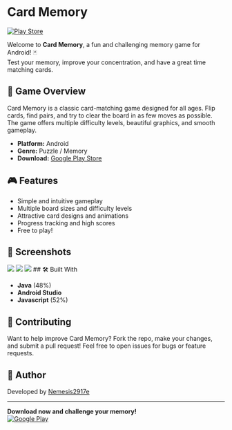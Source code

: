 # Card Memory

[![Play Store](https://img.shields.io/badge/Download%20on%20Google%20Play-Card%20Memory-brightgreen)](https://play.google.com/store/apps/details?id=com.nemesis.cardmemory)

Welcome to **Card Memory**, a fun and challenging memory game for Android! 🃏  
Test your memory, improve your concentration, and have a great time matching cards.

## 🚀 Game Overview

Card Memory is a classic card-matching game designed for all ages. Flip cards, find pairs, and try to clear the board in as few moves as possible. The game offers multiple difficulty levels, beautiful graphics, and smooth gameplay.

- **Platform:** Android
- **Genre:** Puzzle / Memory
- **Download:** [Google Play Store](https://play.google.com/store/apps/details?id=com.nemesis.cardmemory)

## 🎮 Features

- Simple and intuitive gameplay
- Multiple board sizes and difficulty levels
- Attractive card designs and animations
- Progress tracking and high scores
- Free to play!

## 📸 Screenshots

<img src="https://play-lh.googleusercontent.com/4-W1fIE7NNhWnBYe_ZdQLGmsoKfsWkJN2bVroA_iNCnnh0fuiKdZPUX2e-8xlw5bC_s=w1052-h592-rw">
<img src="https://play-lh.googleusercontent.com/xQvCOfF1_6-TxqltZPYybmovB-hs5wxNIFZNFKULXUOdU5Z3jvQ-dWuDBjssxJXhb0E=w1052-h592-rw">
<img src="https://play-lh.googleusercontent.com/IDYUZMuTiaYXGrxrwKH7NA0m_Snk-WfCZFygd3m_To-ouYADX4sgZtPgwzCwWc65MQ=w1052-h592-rw">
## 🛠️ Built With

- **Java** (48%)
- **Android Studio**
- **Javascript** (52%)


## 🤝 Contributing

Want to help improve Card Memory? Fork the repo, make your changes, and submit a pull request!
Feel free to open issues for bugs or feature requests.


## 👤 Author

Developed by [Nemesis2917e](https://github.com/Nemesis2917e)

---

**Download now and challenge your memory!**  
[![Google Play](https://img.shields.io/badge/Play%20on%20Google%20Play-Card%20Memory-blue?logo=google-play)](https://play.google.com/store/apps/details?id=com.nemesis.cardmemory)
